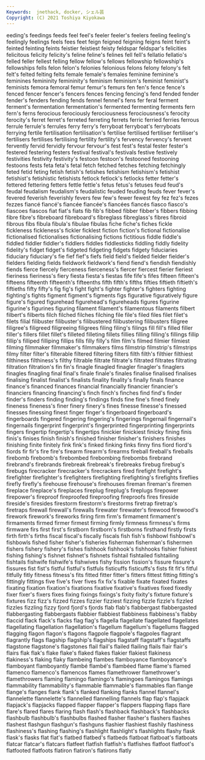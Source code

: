 ```yaml
---
Keywords:  jnethack, docker, シェル芸
Copyright: (C) 2021 Toshiya Kiyokawa
---
```

eeding's
feedings feeds feel feel's feeler feeler's feelers feeling feeling's feelingly
feelings feels fees feet feign feigned feigning feigns feint feint's
feinted feinting feints feistier feistiest feisty feldspar feldspar's felicities felicitous
felicity felicity's feline feline's felines fell fell's fellatio fellatio's felled
feller fellest felling fellow fellow's fellows fellowship fellowship's fellowships fells
felon felon's felonies felonious felons felony felony's felt felt's felted
felting felts female female's females feminine feminine's feminines femininity femininity's
feminism feminism's feminist feminist's feminists femora femoral femur femur's femurs
fen fen's fence fence's fenced fencer fencer's fencers fences fencing
fencing's fend fended fender fender's fenders fending fends fennel fennel's
fens fer feral ferment ferment's fermentation fermentation's fermented fermenting ferments
fern fern's ferns ferocious ferociously ferociousness ferociousness's ferocity ferocity's ferret
ferret's ferreted ferreting ferrets ferric ferried ferries ferrous ferrule ferrule's
ferrules ferry ferry's ferryboat ferryboat's ferryboats ferrying fertile fertilisation fertilisation's
fertilise fertilised fertiliser fertiliser's fertilisers fertilises fertilising fertility fertility's fervency
fervency's fervent fervently fervid fervidly fervour fervour's fest fest's festal
fester fester's festered festering festers festival festival's festivals festive festively
festivities festivity festivity's festoon festoon's festooned festooning festoons fests feta
feta's fetal fetch fetched fetches fetching fetchingly feted fetid feting
fetish fetish's fetishes fetishism fetishism's fetishist fetishist's fetishistic fetishists fetlock
fetlock's fetlocks fetter fetter's fettered fettering fetters fettle fettle's fetus
fetus's fetuses feud feud's feudal feudalism feudalism's feudalistic feuded feuding
feuds fever fever's fevered feverish feverishly fevers few few's fewer
fewest fey fez fez's fezes fezzes fiancé fiancé's fiancée fiancée's
fiancées fiancés fiasco fiasco's fiascoes fiascos fiat fiat's fiats fib
fib's fibbed fibber fibber's fibbers fibbing fibre fibre's fibreboard fibreboard's
fibreglass fibreglass's fibres fibroid fibrous fibs fibula fibula's fibulae fibulas
fiche fiche's fiches fickle fickleness fickleness's fickler ficklest fiction fiction's
fictional fictionalise fictionalised fictionalises fictionalising fictions fictitious fiddle fiddle's fiddled
fiddler fiddler's fiddlers fiddles fiddlesticks fiddling fiddly fidelity fidelity's fidget
fidget's fidgeted fidgeting fidgets fidgety fiduciaries fiduciary fiduciary's fie fief
fief's fiefs field field's fielded fielder fielder's fielders fielding fields
fieldwork fieldwork's fiend fiend's fiendish fiendishly fiends fierce fiercely fierceness
fierceness's fiercer fiercest fierier fieriest fieriness fieriness's fiery fiesta fiesta's
fiestas fife fife's fifes fifteen fifteen's fifteens fifteenth fifteenth's fifteenths
fifth fifth's fifths fifties fiftieth fiftieth's fiftieths fifty fifty's fig
fig's fight fight's fighter fighter's fighters fighting fighting's fights figment
figment's figments figs figurative figuratively figure figure's figured figurehead figurehead's
figureheads figures figurine figurine's figurines figuring filament filament's filamentous filaments
filbert filbert's filberts filch filched filches filching file file's filed
files filet filet's filets filial filibuster filibuster's filibustered filibustering filibusters
filigree filigree's filigreed filigreeing filigrees filing filing's filings fill fill's
filled filler filler's fillers fillet fillet's filleted filleting fillets fillies
filling filling's fillings fillip fillip's filliped filliping fillips fills filly
filly's film film's filmed filmier filmiest filming filmmaker filmmaker's filmmakers
films filmstrip filmstrip's filmstrips filmy filter filter's filterable filtered filtering
filters filth filth's filthier filthiest filthiness filthiness's filthy filtrable filtrate
filtrate's filtrated filtrates filtrating filtration filtration's fin fin's finagle finagled
finagler finagler's finaglers finagles finagling final final's finale finale's finales
finalise finalised finalises finalising finalist finalist's finalists finality finality's finally
finals finance finance's financed finances financial financially financier financier's financiers
financing financing's finch finch's finches find find's finder finder's finders
finding finding's findings finds fine fine's fined finely fineness fineness's
finer finery finery's fines finesse finesse's finessed finesses finessing finest
finger finger's fingerboard fingerboard's fingerboards fingered fingering fingering's fingerings fingernail
fingernail's fingernails fingerprint fingerprint's fingerprinted fingerprinting fingerprints fingers fingertip fingertip's
fingertips finickier finickiest finicky fining finis finis's finises finish finish's
finished finisher finisher's finishers finishes finishing finite finitely fink fink's
finked finking finks finny fins fiord fiord's fiords fir fir's
fire fire's firearm firearm's firearms fireball fireball's fireballs firebomb firebomb's
firebombed firebombing firebombs firebrand firebrand's firebrands firebreak firebreak's firebreaks firebug
firebug's firebugs firecracker firecracker's firecrackers fired firefight firefight's firefighter firefighter's
firefighters firefighting firefighting's firefights fireflies firefly firefly's firehouse firehouse's firehouses
fireman fireman's firemen fireplace fireplace's fireplaces fireplug fireplug's fireplugs firepower
firepower's fireproof fireproofed fireproofing fireproofs fires fireside fireside's firesides firestorm
firestorm's firestorms firetrap firetrap's firetraps firewall firewall's firewalls firewater firewater's
firewood firewood's firework firework's fireworks firing firm firm's firmament firmament's
firmaments firmed firmer firmest firming firmly firmness firmness's firms firmware
firs first first's firstborn firstborn's firstborns firsthand firstly firsts firth
firth's firths fiscal fiscal's fiscally fiscals fish fish's fishbowl fishbowl's
fishbowls fished fisher fisher's fisheries fisherman fisherman's fishermen fishers fishery
fishery's fishes fishhook fishhook's fishhooks fishier fishiest fishing fishing's fishnet
fishnet's fishnets fishtail fishtailed fishtailing fishtails fishwife fishwife's fishwives fishy
fission fission's fissure fissure's fissures fist fist's fistful fistful's fistfuls
fisticuffs fisticuffs's fists fit fit's fitful fitfully fitly fitness fitness's
fits fitted fitter fitter's fitters fittest fitting fitting's fittingly fittings
five five's fiver fives fix fix's fixable fixate fixated fixates
fixating fixation fixation's fixations fixative fixative's fixatives fixed fixedly fixer
fixer's fixers fixes fixing fixings fixings's fixity fixity's fixture fixture's
fixtures fizz fizz's fizzed fizzes fizzier fizziest fizzing fizzle fizzle's
fizzled fizzles fizzling fizzy fjord fjord's fjords flab flab's flabbergast
flabbergasted flabbergasting flabbergasts flabbier flabbiest flabbiness flabbiness's flabby flaccid flack
flack's flacks flag flag's flagella flagellate flagellated flagellates flagellating flagellation
flagellation's flagellum flagellum's flagellums flagged flagging flagon flagon's flagons flagpole
flagpole's flagpoles flagrant flagrantly flags flagship flagship's flagships flagstaff flagstaff's
flagstaffs flagstone flagstone's flagstones flail flail's flailed flailing flails flair
flair's flairs flak flak's flake flake's flaked flakes flakier flakiest
flakiness flakiness's flaking flaky flambeing flambes flamboyance flamboyance's flamboyant flamboyantly
flambé flambé's flambéed flame flame's flamed flamenco flamenco's flamencos flames
flamethrower flamethrower's flamethrowers flaming flamingo flamingo's flamingoes flamingos flamings flammability
flammability's flammable flammable's flammables flan flange flange's flanges flank flank's
flanked flanking flanks flannel flannel's flannelette flannelette's flannelled flannelling flannels
flap flap's flapjack flapjack's flapjacks flapped flapper flapper's flappers flapping
flaps flare flare's flared flares flaring flash flash's flashback flashback's
flashbacks flashbulb flashbulb's flashbulbs flashed flasher flasher's flashers flashes flashest
flashgun flashgun's flashguns flashier flashiest flashily flashiness flashiness's flashing flashing's
flashlight flashlight's flashlights flashy flask flask's flasks flat flat's flatbed
flatbed's flatbeds flatboat flatboat's flatboats flatcar flatcar's flatcars flatfeet flatfish
flatfish's flatfishes flatfoot flatfoot's flatfooted flatfoots flatiron flatiron's flatirons flatly
